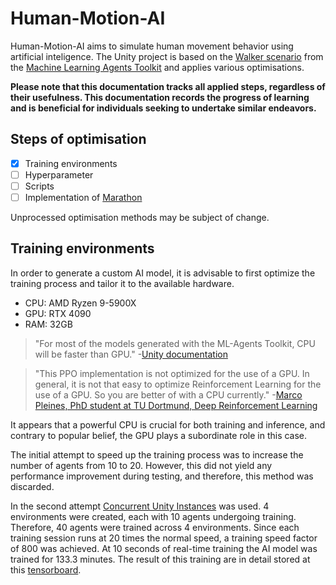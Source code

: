# Human-Motion-AI
Human-Motion-AI aims to simulate human movement behavior using artificial inteligence. The Unity project is based on the [Walker scenario](https://github.com/Unity-Technologies/ml-agents/blob/main/docs/Learning-Environment-Examples.md) from the [Machine Learning Agents Toolkit](https://github.com/Unity-Technologies/ml-agents) and applies various optimisations. 

**Please note that this documentation tracks all applied steps, regardless of their usefulness. This documentation records the progress of learning and is beneficial for individuals seeking to undertake similar endeavors.**

## Steps of optimisation
- [x] Training environments
- [ ] Hyperparameter
- [ ] Scripts
- [ ] Implementation of [Marathon](https://github.com/Unity-Technologies/marathon-envs)

Unprocessed optimisation methods may be subject of change.

## Training environments
In order to generate a custom AI model, it is advisable to first optimize the training process and tailor it to the available hardware.
- CPU: AMD Ryzen 9-5900X
- GPU: RTX 4090
- RAM: 32GB
> "For most of the models generated with the ML-Agents Toolkit, CPU will be faster than GPU." -[Unity documentation](https://github.com/Unity-Technologies/ml-agents/blob/develop/docs/Unity-Inference-Engine.md)

> "This PPO implementation is not optimized for the use of a GPU. In general, it is not that easy to optimize Reinforcement Learning for the use of a GPU. So you are better of with a CPU currently." -[Marco Pleines, PhD student at TU Dortmund, Deep Reinforcement Learning](https://github.com/Unity-Technologies/ml-agents/issues/1246)

It appears that a powerful CPU is crucial for both training and inference, and contrary to popular belief, the GPU plays a subordinate role in this case.

The initial attempt to speed up the training process was to increase the number of agents from 10 to 20. However, this did not yield any performance improvement during testing, and therefore, this method was discarded.

In the second attempt [Concurrent Unity Instances](https://github.com/Unity-Technologies/ml-agents/blob/develop/docs/Training-ML-Agents.md#training-using-concurrent-unity-instances) was used. 4 environments were created, each with 10 agents undergoing training. Therefore, 40 agents were trained across 4 environments. Since each training session runs at 20 times the normal speed, a training speed factor of 800 was achieved. At 10 seconds of real-time training the AI model was trained for 133.3 minutes. The result of this training are in detail stored at this [tensorboard](https://tensorboard.dev/experiment/9a0ykmWaRj2aoi56K9X2hA/#scalars).
